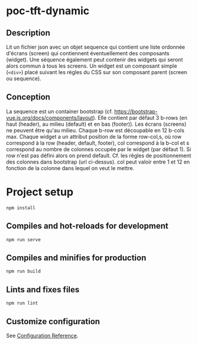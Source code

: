 # poc-tft-dynamic

## Description

Lit un fichier json avec un objet sequence qui contient une liste ordonnée d'écrans (screen) qui contiennent éventuellement des composants (widget).
Une séquence également peut contenir des widgets qui seront alors commun à tous les screens.
Un widget est un composant simple (`<div>`) placé suivant les règles du CSS sur son composant parent (screen ou sequence).

## Conception

La sequence est un container bootstrap (cf. https://bootstrap-vue.js.org/docs/components/layout).
Elle contient par défaut 3 b-rows (en haut (header), au milieu (default) et en bas (footer)).
Les écrans (screens) ne peuvent être qu'au milieu.
Chaque b-row est découpable en 12 b-cols max.
Chaque widget a un attribut position de la forme row-col,s, où row correspond à la row (header, default, footer), col correspond à la b-col et s correspond au nombre de colonnes occupée par le widget (par défaut 1).
Si row n'est pas défini alors on prend default.
Cf. les rêgles de positionnement des colonnes dans bootstrap (url ci-dessus).
col peut valoir entre 1 et 12 en fonction de la colonne dans lequel on veut le mettre.

# Project setup

```
npm install
```

## Compiles and hot-reloads for development

```
npm run serve
```

## Compiles and minifies for production

```
npm run build
```

## Lints and fixes files

```
npm run lint
```

## Customize configuration

See [Configuration Reference](https://cli.vuejs.org/config/).
